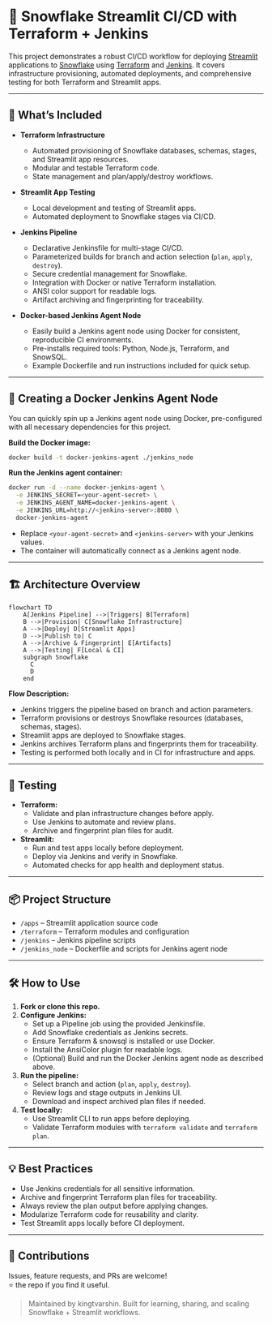 # 🧊 Snowflake Streamlit CI/CD with Terraform + Jenkins

This project demonstrates a robust CI/CD workflow for deploying [Streamlit](https://streamlit.io/) applications to [Snowflake](https://snowflake.com) using [Terraform](https://www.terraform.io/) and [Jenkins](https://www.jenkins.io/). It covers infrastructure provisioning, automated deployments, and comprehensive testing for both Terraform and Streamlit apps.

---

## 🚦 What’s Included

- **Terraform Infrastructure**  
  - Automated provisioning of Snowflake databases, schemas, stages, and Streamlit app resources.
  - Modular and testable Terraform code.
  - State management and plan/apply/destroy workflows.

- **Streamlit App Testing**  
  - Local development and testing of Streamlit apps.
  - Automated deployment to Snowflake stages via CI/CD.

- **Jenkins Pipeline**  
  - Declarative Jenkinsfile for multi-stage CI/CD.
  - Parameterized builds for branch and action selection (`plan`, `apply`, `destroy`).
  - Secure credential management for Snowflake.
  - Integration with Docker or native Terraform installation.
  - ANSI color support for readable logs.
  - Artifact archiving and fingerprinting for traceability.

- **Docker-based Jenkins Agent Node**  
  - Easily build a Jenkins agent node using Docker for consistent, reproducible CI environments.
  - Pre-installs required tools: Python, Node.js, Terraform, and SnowSQL.
  - Example Dockerfile and run instructions included for quick setup.

---

## 🐳 Creating a Docker Jenkins Agent Node

You can quickly spin up a Jenkins agent node using Docker, pre-configured with all necessary dependencies for this project.

**Build the Docker image:**
```sh
docker build -t docker-jenkins-agent ./jenkins_node
```

**Run the Jenkins agent container:**
```sh
docker run -d --name docker-jenkins-agent \
  -e JENKINS_SECRET=<your-agent-secret> \
  -e JENKINS_AGENT_NAME=docker-jenkins-agent \
  -e JENKINS_URL=http://<jenkins-server>:8080 \
  docker-jenkins-agent
```
- Replace `<your-agent-secret>` and `<jenkins-server>` with your Jenkins values.
- The container will automatically connect as a Jenkins agent node.

---

## 🏗️ Architecture Overview

```mermaid
flowchart TD
    A[Jenkins Pipeline] -->|Triggers| B[Terraform]
    B -->|Provision| C[Snowflake Infrastructure]
    A -->|Deploy| D[Streamlit Apps]
    D -->|Publish to| C
    A -->|Archive & Fingerprint| E[Artifacts]
    A -->|Testing| F[Local & CI]
    subgraph Snowflake
      C
      D
    end
```

**Flow Description:**
- Jenkins triggers the pipeline based on branch and action parameters.
- Terraform provisions or destroys Snowflake resources (databases, schemas, stages).
- Streamlit apps are deployed to Snowflake stages.
- Jenkins archives Terraform plans and fingerprints them for traceability.
- Testing is performed both locally and in CI for infrastructure and apps.

---

## 🧪 Testing

- **Terraform:**  
  - Validate and plan infrastructure changes before apply.
  - Use Jenkins to automate and review plans.
  - Archive and fingerprint plan files for audit.
- **Streamlit:**  
  - Run and test apps locally before deployment.
  - Deploy via Jenkins and verify in Snowflake.
  - Automated checks for app health and deployment status.

---

## 📦 Project Structure

- `/apps` – Streamlit application source code
- `/terraform` – Terraform modules and configuration
- `/jenkins` – Jenkins pipeline scripts
- `/jenkins_node` – Dockerfile and scripts for Jenkins agent node

---

## 🛠️ How to Use

1. **Fork or clone this repo.**
2. **Configure Jenkins:**  
   - Set up a Pipeline job using the provided Jenkinsfile.
   - Add Snowflake credentials as Jenkins secrets.
   - Ensure Terraform & snowsql is installed or use Docker.
   - Install the AnsiColor plugin for readable logs.
   - (Optional) Build and run the Docker Jenkins agent node as described above.
3. **Run the pipeline:**  
   - Select branch and action (`plan`, `apply`, `destroy`).
   - Review logs and stage outputs in Jenkins UI.
   - Download and inspect archived plan files if needed.
4. **Test locally:**  
   - Use Streamlit CLI to run apps before deploying.
   - Validate Terraform modules with `terraform validate` and `terraform plan`.

---

## 💡 Best Practices

- Use Jenkins credentials for all sensitive information.
- Archive and fingerprint Terraform plan files for traceability.
- Always review the plan output before applying changes.
- Modularize Terraform code for reusability and clarity.
- Test Streamlit apps locally before CI deployment.

---

## 🤝 Contributions

Issues, feature requests, and PRs are welcome!  
⭐️ the repo if you find it useful.

> Maintained by kingtvarshin. Built for learning, sharing, and scaling Snowflake + Streamlit workflows.
